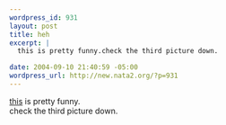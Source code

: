 ```yaml
--- 
wordpress_id: 931
layout: post
title: heh
excerpt: |
  this is pretty funny.check the third picture down. 

date: 2004-09-10 21:40:59 -05:00
wordpress_url: http://new.nata2.org/?p=931
---
```

<a href="http://dopeman.org/pleasanton_real_estate/">this</a> is pretty funny.<br/>check the third picture down. 
